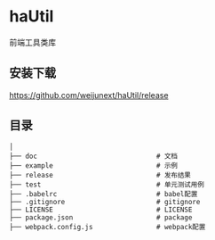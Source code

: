 # haUtil
前端工具类库

## 安装下载
https://github.com/weijunext/haUtil/release    


## 目录

```  
│
├── doc                              # 文档
├── example                          # 示例
├── release                          # 发布结果
├── test                             # 单元测试用例
├── .babelrc                         # babel配置
├── .gitignore                       # gitignore
├── LICENSE                          # LICENSE
├── package.json                     # package
├── webpack.config.js                # webpack配置